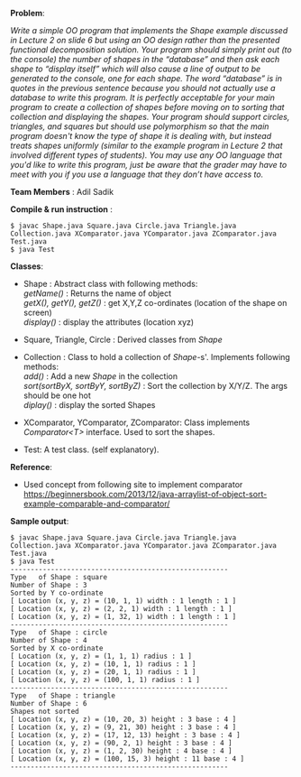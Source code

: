 **Problem**:

*Write a simple OO program that implements the Shape
example discussed in Lecture 2 on slide 6 but using an OO
design rather than the presented functional
decomposition solution. Your program should simply print
out (to the console) the number of shapes in the
“database” and then ask each shape to “display itself”
which will also cause a line of output to be generated to
the console, one for each shape. The word “database” is
in quotes in the previous sentence because you should
not actually use a database to write this program. It is
perfectly acceptable for your main program to create a
collection of shapes before moving on to sorting that
collection and displaying the shapes. Your program should
support circles, triangles, and squares but should use
polymorphism so that the main program doesn't know
the type of shape it is dealing with, but instead treats
shapes uniformly (similar to the example program in
Lecture 2 that involved different types of students). You
may use any OO language that you'd like to write this
program, just be aware that the grader may have to meet
with you if you use a language that they don’t have access
to.*

**Team Members** : Adil Sadik

**Compile & run instruction** :  
```
$ javac Shape.java Square.java Circle.java Triangle.java Collection.java XComparator.java YComparator.java ZComparator.java Test.java  
$ java Test
```

**Classes**:  
- Shape : Abstract class with following methods:  
*getName()* : Returns the name of object  
*getX(), getY(), getZ()* : get X,Y,Z co-ordinates (location of the shape on screen)  
*display()* : display the attributes (location xyz)  

- Square, Triangle, Circle : Derived classes from *Shape*  
- Collection : Class to hold a collection of *Shape*-s'. Implements following methods:  
*add()* : Add a new *Shape* in the collection  
*sort(sortByX, sortByY, sortByZ)* : Sort the collection by X/Y/Z. The args should be one hot  
*diplay()* : display the sorted Shapes  
- XComparator, YComparator, ZComparator: Class implements *Comparator\<T\>* interface. Used to sort the shapes.
- Test: A test class. (self explanatory). 

**Reference**:
  - Used concept from following site to implement comparator  
  https://beginnersbook.com/2013/12/java-arraylist-of-object-sort-example-comparable-and-comparator/
  
  
**Sample output**:
```
$ javac Shape.java Square.java Circle.java Triangle.java Collection.java XComparator.java YComparator.java ZComparator.java Test.java
$ java Test
------------------------------------------------------
Type   of Shape : square
Number of Shape : 3
Sorted by Y co-ordinate
[ Location (x, y, z) = (10, 1, 1) width : 1 length : 1 ]
[ Location (x, y, z) = (2, 2, 1) width : 1 length : 1 ]
[ Location (x, y, z) = (1, 32, 1) width : 1 length : 1 ]
------------------------------------------------------
Type   of Shape : circle
Number of Shape : 4
Sorted by X co-ordinate
[ Location (x, y, z) = (1, 1, 1) radius : 1 ]
[ Location (x, y, z) = (10, 1, 1) radius : 1 ]
[ Location (x, y, z) = (20, 1, 1) radius : 1 ]
[ Location (x, y, z) = (100, 1, 1) radius : 1 ]
------------------------------------------------------
Type   of Shape : triangle
Number of Shape : 6
Shapes not sorted
[ Location (x, y, z) = (10, 20, 3) height : 3 base : 4 ]
[ Location (x, y, z) = (9, 21, 30) height : 3 base : 4 ]
[ Location (x, y, z) = (17, 12, 13) height : 3 base : 4 ]
[ Location (x, y, z) = (90, 2, 1) height : 3 base : 4 ]
[ Location (x, y, z) = (1, 2, 30) height : 4 base : 4 ]
[ Location (x, y, z) = (100, 15, 3) height : 11 base : 4 ]
------------------------------------------------------
```
